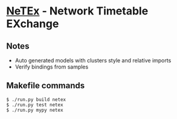 # [NeTEx](https://github.com/NeTEx-CEN/NeTEx) - Network Timetable EXchange


## Notes

- Auto generated models with clusters style and relative imports
- Verify bindings from samples


## Makefile commands

```console
$ ./run.py build netex
$ ./run.py test netex
$ ./run.py mypy netex
```
